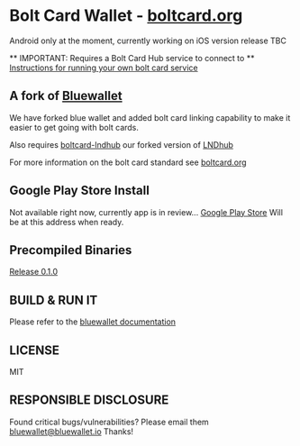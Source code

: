 # Bolt Card Wallet - [boltcard.org](https://boltcard.org)

Android only at the moment, currently working on iOS version release TBC 

** IMPORTANT: Requires a Bolt Card Hub service to connect to **
[Instructions for running your own bolt card service](https://github.com/boltcard/boltcard-lndhub-docker#readme)

## A fork of [Bluewallet](https://bluewallet.io/)

We have forked blue wallet and added bolt card linking capability to make it easier to get going with bolt cards.

Also requires [boltcard-lndhub](https://github.com/boltcard/boltcard-lndhub) our forked version of [LNDhub](https://bluewallet.io/) 

For more information on the bolt card standard see [boltcard.org](https://boltcard.org)

## Google Play Store Install

Not available right now, currently app is in review...
[Google Play Store](https://play.google.com/store/apps/details?id=com.boltcard.boltcard)
Will be at this address when ready.

## Precompiled Binaries

[Release 0.1.0](https://github.com/boltcard/boltcard-wallet/releases/tag/v0.1.0)

## BUILD & RUN IT

Please refer to the [bluewallet documentation](https://github.com/bluewallet/bluewallet)


## LICENSE

MIT

## RESPONSIBLE DISCLOSURE

Found critical bugs/vulnerabilities? Please email them bluewallet@bluewallet.io
Thanks!
